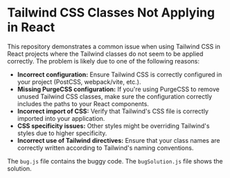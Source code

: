 # Tailwind CSS Classes Not Applying in React

This repository demonstrates a common issue when using Tailwind CSS in React projects where the Tailwind classes do not seem to be applied correctly. The problem is likely due to one of the following reasons:

* **Incorrect configuration:** Ensure Tailwind CSS is correctly configured in your project (PostCSS, webpack/vite, etc.).
* **Missing PurgeCSS configuration:** If you're using PurgeCSS to remove unused Tailwind CSS classes, make sure the configuration correctly includes the paths to your React components.
* **Incorrect import of CSS:** Verify that Tailwind's CSS file is correctly imported into your application.
* **CSS specificity issues:** Other styles might be overriding Tailwind's styles due to higher specificity.
* **Incorrect use of Tailwind directives:** Ensure that your class names are correctly written according to Tailwind's naming conventions. 

The `bug.js` file contains the buggy code. The `bugSolution.js` file shows the solution. 